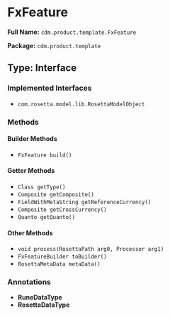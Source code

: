 # FxFeature

**Full Name:** `cdm.product.template.FxFeature`

**Package:** `cdm.product.template`

## Type: Interface

### Implemented Interfaces

- `com.rosetta.model.lib.RosettaModelObject`

### Methods

#### Builder Methods

- `FxFeature build()`

#### Getter Methods

- `Class getType()`
- `Composite getComposite()`
- `FieldWithMetaString getReferenceCurrency()`
- `Composite getCrossCurrency()`
- `Quanto getQuanto()`

#### Other Methods

- `void process(RosettaPath arg0, Processor arg1)`
- `FxFeatureBuilder toBuilder()`
- `RosettaMetaData metaData()`

### Annotations

- **RuneDataType**
- **RosettaDataType**

